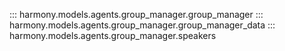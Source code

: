 ::: harmony.models.agents.group_manager.group_manager
::: harmony.models.agents.group_manager.group_manager_data
::: harmony.models.agents.group_manager.speakers
